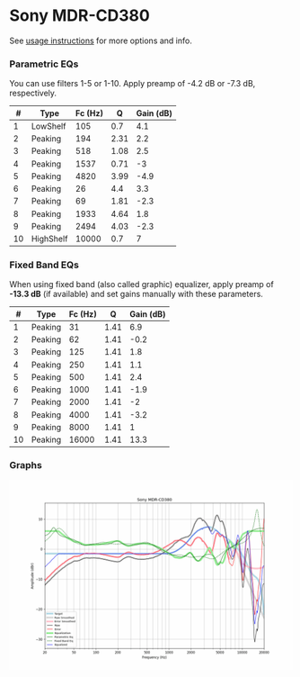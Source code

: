 # Sony MDR-CD380
See [usage instructions](https://github.com/jaakkopasanen/AutoEq#usage) for more options and info.

### Parametric EQs
You can use filters 1-5 or 1-10. Apply preamp of -4.2 dB or -7.3 dB, respectively.

|   # | Type      |   Fc (Hz) |    Q |   Gain (dB) |
|-----|-----------|-----------|------|-------------|
|   1 | LowShelf  |       105 | 0.7  |         4.1 |
|   2 | Peaking   |       194 | 2.31 |         2.2 |
|   3 | Peaking   |       518 | 1.08 |         2.5 |
|   4 | Peaking   |      1537 | 0.71 |        -3   |
|   5 | Peaking   |      4820 | 3.99 |        -4.9 |
|   6 | Peaking   |        26 | 4.4  |         3.3 |
|   7 | Peaking   |        69 | 1.81 |        -2.3 |
|   8 | Peaking   |      1933 | 4.64 |         1.8 |
|   9 | Peaking   |      2494 | 4.03 |        -2.3 |
|  10 | HighShelf |     10000 | 0.7  |         7   |

### Fixed Band EQs
When using fixed band (also called graphic) equalizer, apply preamp of **-13.3 dB** (if available) and set gains manually with these parameters.

|   # | Type    |   Fc (Hz) |    Q |   Gain (dB) |
|-----|---------|-----------|------|-------------|
|   1 | Peaking |        31 | 1.41 |         6.9 |
|   2 | Peaking |        62 | 1.41 |        -0.2 |
|   3 | Peaking |       125 | 1.41 |         1.8 |
|   4 | Peaking |       250 | 1.41 |         1.1 |
|   5 | Peaking |       500 | 1.41 |         2.4 |
|   6 | Peaking |      1000 | 1.41 |        -1.9 |
|   7 | Peaking |      2000 | 1.41 |        -2   |
|   8 | Peaking |      4000 | 1.41 |        -3.2 |
|   9 | Peaking |      8000 | 1.41 |         1   |
|  10 | Peaking |     16000 | 1.41 |        13.3 |

### Graphs
![](./Sony%20MDR-CD380.png)
